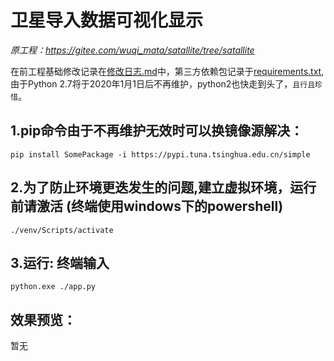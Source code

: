 # 卫星导入数据可视化显示
*原工程：https://gitee.com/wuqi_mata/satallite/tree/satallite*

在前工程基础修改记录在[修改日志.md](mydata/requirements.txt)中，第三方依赖包记录于[requirements.txt](mydata/修改日志_lk.md),
由于Python 2.7将于2020年1月1日后不再维护，python2也快走到头了，`且行且珍惜`。

## 1.pip命令由于不再维护无效时可以换镜像源解决： 
```
pip install SomePackage -i https://pypi.tuna.tsinghua.edu.cn/simple
```
## 2.为了防止环境更迭发生的问题,建立虚拟环境，运行前请激活 (终端使用windows下的powershell)
```
./venv/Scripts/activate
```
## 3.运行: 终端输入
```
python.exe ./app.py
```
## 效果预览：
暂无
